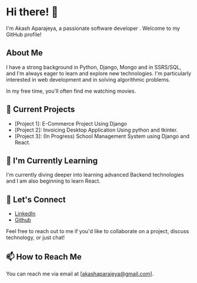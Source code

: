 # Hi there! 👋

I'm Akash Aparajeya, a passionate software developer . Welcome to my GitHub profile!

## About Me

I have a strong background in Python, Django, Mongo and in SSRS/SQL, and I'm always eager to learn and explore new technologies. I'm particularly interested in web development and in solving algorithmic problems.

In my free time, you'll often find me watching movies.

## 🔭 Current Projects

- [Project 1]: E-Commerce Project Using Django 
- [Project 2]: Invoicing Desktop Application Using python and tkinter.
- [Project 3]: (In Progress) School Management System using Django and React.




## 🌱 I'm Currently Learning

I'm currently diving deeper into learning advanced Backend technologies and I am also beginning to learn React.

## 💬 Let's Connect

- [LinkedIn](linkedin.com/in/aparajeya)
- [Github](github.com/aparajeya)

Feel free to reach out to me if you'd like to collaborate on a project, discuss technology, or just chat!

## 📫 How to Reach Me

You can reach me via email at [akashaparajeya@gmail.com].


